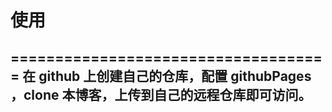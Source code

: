 
# 使用
====================================
在 github 上创建自己的仓库，配置 githubPages ，clone 本博客，上传到自己的远程仓库即可访问。
------------------------------------